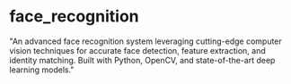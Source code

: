 # face_recognition
"An advanced face recognition system leveraging cutting-edge computer vision techniques for accurate face detection, feature extraction, and identity matching. Built with Python, OpenCV, and state-of-the-art deep learning models."
